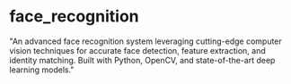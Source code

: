 # face_recognition
"An advanced face recognition system leveraging cutting-edge computer vision techniques for accurate face detection, feature extraction, and identity matching. Built with Python, OpenCV, and state-of-the-art deep learning models."
